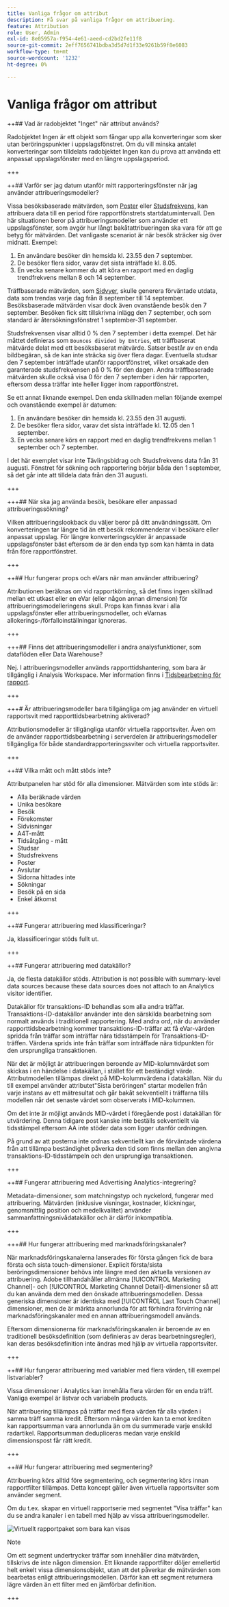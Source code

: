 ```yaml
---
title: Vanliga frågor om attribut
description: Få svar på vanliga frågor om attribuering.
feature: Attribution
role: User, Admin
exl-id: 8e05957a-f954-4e61-aeed-cd2bd2fe11f8
source-git-commit: 2eff7656741bdba3d5d7d1f33e9261b59f8e6083
workflow-type: tm+mt
source-wordcount: '1232'
ht-degree: 0%

---
```


# Vanliga frågor om attribut


++## Vad är radobjektet &quot;Inget&quot; när attribut används?

Radobjektet Ingen är ett objekt som fångar upp alla konverteringar som sker utan beröringspunkter i uppslagsfönstret. Om du vill minska antalet konverteringar som tilldelats radobjektet Ingen kan du prova att använda ett anpassat uppslagsfönster med en längre uppslagsperiod.

+++


++## Varför ser jag datum utanför mitt rapporteringsfönster när jag använder attribueringsmodeller?

Vissa besöksbaserade mätvärden, som [Poster](/help/components/metrics/entries.md) eller [Studsfrekvens](/help/components/metrics/bounce-rate.md), kan attribuera data till en period före rapportfönstrets startdatumintervall. Den här situationen beror på attribueringsmodeller som använder ett uppslagsfönster, som avgör hur långt bakåtattribueringen ska vara för att ge betyg för mätvärden. Det vanligaste scenariot är när besök sträcker sig över midnatt. Exempel:

1. En användare besöker din hemsida kl. 23.55 den 7 september.
1. De besöker flera sidor, varav det sista inträffade kl. 8.05.
1. En vecka senare kommer du att köra en rapport med en daglig trendfrekvens mellan 8 och 14 september.

Träffbaserade mätvärden, som [Sidvyer](/help/components/metrics/page-views.md), skulle generera förväntade utdata, data som trendas varje dag från 8 september till 14 september. Besöksbaserade mätvärden visar dock även ovanstående besök den 7 september. Besöken fick sitt tillskrivna inlägg den 7 september, och som standard är återsökningsfönstret 1 september-31 september.

Studsfrekvensen visar alltid 0 % den 7 september i detta exempel. Det här måttet definieras som `Bounces divided by Entries`, ett träffbaserat mätvärde delat med ett besöksbaserat mätvärde. Satser består av en enda bildbegäran, så de kan inte sträcka sig över flera dagar. Eventuella studsar den 7 september inträffade utanför rapportfönstret, vilket orsakade den garanterade studsfrekvensen på 0 % för den dagen. Andra träffbaserade mätvärden skulle också visa 0 för den 7 september i den här rapporten, eftersom dessa träffar inte heller ligger inom rapportfönstret.

Se ett annat liknande exempel. Den enda skillnaden mellan följande exempel och ovanstående exempel är datumen:

1. En användare besöker din hemsida kl. 23.55 den 31 augusti.
1. De besöker flera sidor, varav det sista inträffade kl. 12.05 den 1 september.
1. En vecka senare körs en rapport med en daglig trendfrekvens mellan 1 september och 7 september.

I det här exemplet visar inte Tävlingsbidrag och Studsfrekvens data från 31 augusti. Fönstret för sökning och rapportering börjar båda den 1 september, så det går inte att tilldela data från den 31 augusti.

+++


+++## När ska jag använda besök, besökare eller anpassad attribueringssökning?

Vilken attribueringslookback du väljer beror på ditt användningssätt. Om konverteringen tar längre tid än ett besök rekommenderar vi besökare eller anpassat uppslag. För längre konverteringscykler är anpassade uppslagsfönster bäst eftersom de är den enda typ som kan hämta in data från före rapportfönstret.

+++


++## Hur fungerar props och eVars när man använder attribuering?

Attributionen beräknas om vid rapportkörning, så det finns ingen skillnad mellan ett utkast eller en eVar (eller någon annan dimension) för attribueringsmodelleringens skull. Props kan finnas kvar i alla uppslagsfönster eller attribueringsmodeller, och eVarnas allokerings-/förfalloinställningar ignoreras.

+++


+++## Finns det attribueringsmodeller i andra analysfunktioner, som dataflöden eller Data Warehouse?

Nej. I attribueringsmodeller används rapporttidshantering, som bara är tillgänglig i Analysis Workspace. Mer information finns i [Tidsbearbetning för rapport](/help/components/vrs/vrs-report-time-processing.md).

+++


+++# Är attribueringsmodeller bara tillgängliga om jag använder en virtuell rapportsvit med rapporttidsbearbetning aktiverad?

Attributionsmodeller är tillgängliga utanför virtuella rapportsviter. Även om de använder rapporttidsbearbetning i serverdelen är attribueringsmodeller tillgängliga för både standardrapporteringssviter och virtuella rapportsviter.

+++


++## Vilka mått och mått stöds inte?

Attributpanelen har stöd för alla dimensioner. Mätvärden som inte stöds är:

* Alla beräknade värden
* Unika besökare
* Besök
* Förekomster
* Sidvisningar
* A4T-mått
* Tidsåtgång - mått
* Studsar
* Studsfrekvens
* Poster
* Avslutar
* Sidorna hittades inte
* Sökningar
* Besök på en sida
* Enkel åtkomst

+++


++## Fungerar attribuering med klassificeringar?

Ja, klassificeringar stöds fullt ut.

+++


++## Fungerar attribuering med datakällor?

Ja, de flesta datakällor stöds. Attribution is not possible with summary-level data sources because these data sources does not attach to an Analytics visitor identifier.

Datakällor för transaktions-ID behandlas som alla andra träffar. Transaktions-ID-datakällor använder inte den särskilda bearbetning som normalt används i traditionell rapportering. Med andra ord, när du använder rapporttidsbearbetning kommer transaktions-ID-träffar att få eVar-värden spridda från träffar som inträffar nära tidsstämpeln för Transaktions-ID-träffen. Värdena sprids inte från träffar som inträffade nära tidpunkten för den ursprungliga transaktionen.

När det är möjligt är attribueringen beroende av MID-kolumnvärdet som skickas i en händelse i datakällan, i stället för ett beständigt värde. Attributmodellen tillämpas direkt på MID-kolumnvärdena i datakällan. När du till exempel använder attributet&quot;Sista beröringen&quot; startar modellen från varje instans av ett mätresultat och går bakåt sekventiellt i träffarna tills modellen når det senaste värdet som observerats i MID-kolumnen.

Om det inte är möjligt används MID-värdet i föregående post i datakällan för utvärdering. Denna tidigare post kanske inte beställs sekventiellt via tidsstämpel eftersom AA inte stöder data som ligger utanför ordningen.

På grund av att posterna inte ordnas sekventiellt kan de förväntade värdena från att tillämpa beständighet påverka den tid som finns mellan den angivna transaktions-ID-tidsstämpeln och den ursprungliga transaktionen.

+++


++## Fungerar attribuering med Advertising Analytics-integrering?

Metadata-dimensioner, som matchningstyp och nyckelord, fungerar med attribuering. Mätvärden (inklusive visningar, kostnader, klickningar, genomsnittlig position och medelkvalitet) använder sammanfattningsnivådatakällor och är därför inkompatibla.

+++


+++## Hur fungerar attribuering med marknadsföringskanaler?

När marknadsföringskanalerna lanserades för första gången fick de bara första och sista touch-dimensioner. Explicit första/sista beröringsdimensioner behövs inte längre med den aktuella versionen av attribuering. Adobe tillhandahåller allmänna [!UICONTROL Marketing Channel]- och [!UICONTROL Marketing Channel Detail]-dimensioner så att du kan använda dem med den önskade attribueringsmodellen. Dessa generiska dimensioner är identiska med [!UICONTROL Last Touch Channel] dimensioner, men de är märkta annorlunda för att förhindra förvirring när marknadsföringskanaler med en annan attribueringsmodell används.

Eftersom dimensionerna för marknadsföringskanalen är beroende av en traditionell besöksdefinition (som definieras av deras bearbetningsregler), kan deras besöksdefinition inte ändras med hjälp av virtuella rapportsviter.

+++


++## Hur fungerar attribuering med variabler med flera värden, till exempel listvariabler?

Vissa dimensioner i Analytics kan innehålla flera värden för en enda träff. Vanliga exempel är listvar och variabeln products.

När attribuering tillämpas på träffar med flera värden får alla värden i samma träff samma kredit. Eftersom många värden kan ta emot krediten kan rapportsumman vara annorlunda än om du summerade varje enskild radartikel. Rapportsumman dedupliceras medan varje enskild dimensionspost får rätt kredit.

+++


++## Hur fungerar attribuering med segmentering?

Attribuering körs alltid före segmentering, och segmentering körs innan rapportfilter tillämpas. Detta koncept gäller även virtuella rapportsviter som använder segment.

Om du t.ex. skapar en virtuell rapportserie med segmentet &quot;Visa träffar&quot; kan du se andra kanaler i en tabell med hjälp av vissa attribueringsmodeller.

![Virtuellt rapportpaket som bara kan visas](assets/vrs-aiq-example.png)

>[!NOTE]
>
>Om ett segment undertrycker träffar som innehåller dina mätvärden, tillskrivs de inte någon dimension. Ett liknande rapportfilter döljer emellertid helt enkelt vissa dimensionsobjekt, utan att det påverkar de mätvärden som bearbetas enligt attribueringsmodellen. Därför kan ett segment returnera lägre värden än ett filter med en jämförbar definition.

+++
